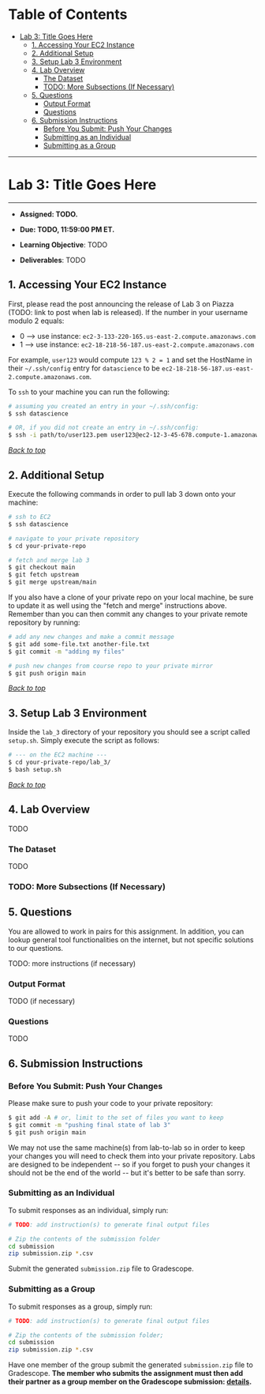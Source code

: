 Table of Contents
=================
- [Lab 3: Title Goes Here](#lab-0-setting-up-your-environment)
  * [1. Accessing Your EC2 Instance](#1-accessing-your-ec2-instance)
  * [2. Additional Setup](#2-additional-setup)
  * [3. Setup Lab 3 Environment](#3-setup-lab-2-environment)
  * [4. Lab Overview](#4-lab-overview)
    * [The Dataset](#the-dataset)
    * [TODO: More Subsections (If Necessary)](#todo-more-subsections-if-necessary)
  * [5. Questions](#5-questions)
    * [Output Format](#output-format)
    * [Questions](#questions)
  * [6. Submission Instructions](#6-submission-instructions)
    * [Before You Submit: Push Your Changes](#before-you-submit-push-your-changes)
    * [Submitting as an Individual](#submitting-as-an-individual)
    * [Submitting as a Group](#submitting-as-a-group)

---
# Lab 3: Title Goes Here
---
* **Assigned: TODO.**
* **Due: TODO, 11:59:00 PM ET.**

* **Learning Objective**: TODO
* **Deliverables**: TODO

## 1. Accessing Your EC2 Instance
First, please read the post announcing the release of Lab 3 on Piazza (TODO: link to post when lab is released). If the number in your username modulo 2 equals:
- 0 --> use instance: `ec2-3-133-220-165.us-east-2.compute.amazonaws.com`
- 1 --> use instance: `ec2-18-218-56-187.us-east-2.compute.amazonaws.com`

For example, `user123` would compute `123 % 2 = 1` and set the HostName in their `~/.ssh/config` entry for `datascience` to be `ec2-18-218-56-187.us-east-2.compute.amazonaws.com`.

To `ssh` to your machine you can run the following:
```sh
# assuming you created an entry in your ~/.ssh/config:
$ ssh datascience

# OR, if you did not create an entry in ~/.ssh/config:
$ ssh -i path/to/user123.pem user123@ec2-12-3-45-678.compute-1.amazonaws.com
```

[*Back to top*](#table-of-contents)

## 2. Additional Setup
Execute the following commands in order to pull lab 3 down onto your machine:
```bash
# ssh to EC2
$ ssh datascience

# navigate to your private repository
$ cd your-private-repo

# fetch and merge lab 3
$ git checkout main
$ git fetch upstream
$ git merge upstream/main
```
If you also have a clone of your private repo on your local machine, be sure to update it as well using the "fetch and merge" instructions above. Remember than you can then commit any changes to your private remote repository by running:
```bash
# add any new changes and make a commit message
$ git add some-file.txt another-file.txt
$ git commit -m "adding my files"

# push new changes from course repo to your private mirror
$ git push origin main
```

[*Back to top*](#table-of-contents)

## 3. Setup Lab 3 Environment
Inside the `lab_3` directory of your repository you should see a script called `setup.sh`. Simply execute the script as follows:
```bash
# --- on the EC2 machine ---
$ cd your-private-repo/lab_3/
$ bash setup.sh
```

[*Back to top*](#table-of-contents)

## 4. Lab Overview
TODO

### The Dataset
TODO

### TODO: More Subsections (If Necessary)

## 5. Questions

You are allowed to work in pairs for this assignment. In addition, you can lookup general tool functionalities on the internet, but not specific solutions to our questions.

TODO: more instructions (if necessary)

### Output Format
TODO (if necessary)

### Questions
TODO

## 6. Submission Instructions

### Before You Submit: Push Your Changes
Please make sure to push your code to your private repository:
```bash
$ git add -A # or, limit to the set of files you want to keep
$ git commit -m "pushing final state of lab 3"
$ git push origin main
```
We may not use the same machine(s) from lab-to-lab so in order to keep your changes you will need to check them into your private repository. Labs are designed to be independent -- so if you forget to push your changes it should not be the end of the world -- but it's better to be safe than sorry.

### Submitting as an Individual
To submit responses as an individual, simply run:
```sh
# TODO: add instruction(s) to generate final output files

# Zip the contents of the submission folder
cd submission
zip submission.zip *.csv
```

Submit the generated `submission.zip` file to Gradescope.

### Submitting as a Group
To submit responses as a group, simply run:
```sh
# TODO: add instruction(s) to generate final output files

# Zip the contents of the submission folder;
cd submission
zip submission.zip *.csv
```

Have one member of the group submit the generated `submission.zip` file to Gradescope. **The member who submits the assignment must then add their partner as a group member on the Gradescope submission: [details](https://help.gradescope.com/article/m5qz2xsnjy-student-add-group-members).**
